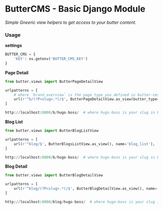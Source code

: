 # ButterCMS - Basic Django Module

*Simple Gneeric view helpers to get access to your butter content.*


### Usage

**settings**

```settings.py
BUTTER_CMS = {
    'KEY': os.getenv('BUTTER_CMS_KEY')
}
```


**Page Detail**

```urls.py
from butter.views import ButterPageDetailView

urlpatterns = [
    # where `brand_overview` is the page type you defined in butter-cms
    url(r'^b/(?P<slug>.*)/$', ButterPageDetailView.as_view(butter_type='brand_overview'), name='brand_overview'),
]

http://localhost:8000/b/hugo-boss/  # where hugo-boss is your slug in butter-cms
```


**Blog List**

```urls.py
from butter.views import ButterBlogListView

urlpatterns = [
    url(r'^blog/$', ButterBlogsListView.as_view(), name='blog_list'),
]

http://localhost:8000/b/hugo-boss/  # where hugo-boss is your slug in butter-cms
```


**Blog Detail**

```urls.py
from butter.views import ButterBlogDetailView

urlpatterns = [
    url(r'^blog/(?P<slug>.*)/$', ButterBlogDetailView.as_view(), name='blog_detail'),
]

http://localhost:8000/blog/hugo-boss/  # where hugo-boss is your slug in butter-cms
```

